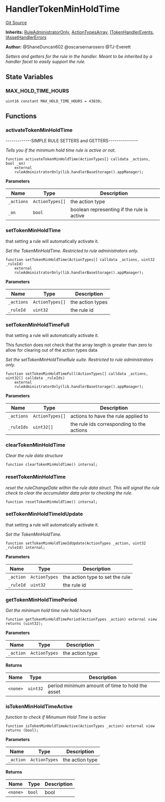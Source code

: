 # HandlerTokenMinHoldTime
[Git Source](https://github.com/thrackle-io/rules-engine/blob/0775549ba2fe667ec66be14a19fcc8b784774a43/src/client/token/handler/ruleContracts/HandlerTokenMinHoldTime.sol)

**Inherits:**
[RuleAdministratorOnly](/src/protocol/economic/RuleAdministratorOnly.sol/contract.RuleAdministratorOnly.md), [ActionTypesArray](/src/client/common/ActionTypesArray.sol/contract.ActionTypesArray.md), [ITokenHandlerEvents](/src/common/IEvents.sol/interface.ITokenHandlerEvents.md), [IAssetHandlerErrors](/src/common/IErrors.sol/interface.IAssetHandlerErrors.md)

**Author:**
@ShaneDuncan602 @oscarsernarosero @TJ-Everett

*Setters and getters for the rule in the handler. Meant to be inherited by a handler
facet to easily support the rule.*


## State Variables
### MAX_HOLD_TIME_HOURS

```solidity
uint16 constant MAX_HOLD_TIME_HOURS = 43830;
```


## Functions
### activateTokenMinHoldTime

-------------SIMPLE RULE SETTERS and GETTERS---------------

*Tells you if the minimum hold time rule is active or not.*


```solidity
function activateTokenMinHoldTime(ActionTypes[] calldata _actions, bool _on)
    external
    ruleAdministratorOnly(lib.handlerBaseStorage().appManager);
```
**Parameters**

|Name|Type|Description|
|----|----|-----------|
|`_actions`|`ActionTypes[]`|the action type|
|`_on`|`bool`|boolean representing if the rule is active|


### setTokenMinHoldTime

that setting a rule will automatically activate it.

*Set the TokenMinHoldTime. Restricted to rule administrators only.*


```solidity
function setTokenMinHoldTime(ActionTypes[] calldata _actions, uint32 _ruleId)
    external
    ruleAdministratorOnly(lib.handlerBaseStorage().appManager);
```
**Parameters**

|Name|Type|Description|
|----|----|-----------|
|`_actions`|`ActionTypes[]`|the action types|
|`_ruleId`|`uint32`|the rule id|


### setTokenMinHoldTimeFull

that setting a rule will automatically activate it.

This function does not check that the array length is greater than zero to allow for clearing out of the action types data

*Set the setTokenMinHoldTimeRule suite. Restricted to rule administrators only.*


```solidity
function setTokenMinHoldTimeFull(ActionTypes[] calldata _actions, uint32[] calldata _ruleIds)
    external
    ruleAdministratorOnly(lib.handlerBaseStorage().appManager);
```
**Parameters**

|Name|Type|Description|
|----|----|-----------|
|`_actions`|`ActionTypes[]`|actions to have the rule applied to|
|`_ruleIds`|`uint32[]`|the rule ids corresponding to the actions|


### clearTokenMinHoldTime

*Clear the rule data structure*


```solidity
function clearTokenMinHoldTime() internal;
```

### resetTokenMinHoldTime

*reset the ruleChangeDate within the rule data struct. This will signal the rule check to clear the accumulator data prior to checking the rule.*


```solidity
function resetTokenMinHoldTime() internal;
```

### setTokenMinHoldTimeIdUpdate

that setting a rule will automatically activate it.

*Set the TokenMinHoldTime.*


```solidity
function setTokenMinHoldTimeIdUpdate(ActionTypes _action, uint32 _ruleId) internal;
```
**Parameters**

|Name|Type|Description|
|----|----|-----------|
|`_action`|`ActionTypes`|the action type to set the rule|
|`_ruleId`|`uint32`|the rule id|


### getTokenMinHoldTimePeriod

*Get the minimum hold time rule hold hours*


```solidity
function getTokenMinHoldTimePeriod(ActionTypes _action) external view returns (uint32);
```
**Parameters**

|Name|Type|Description|
|----|----|-----------|
|`_action`|`ActionTypes`|the action type|

**Returns**

|Name|Type|Description|
|----|----|-----------|
|`<none>`|`uint32`|period minimum amount of time to hold the asset|


### isTokenMinHoldTimeActive

*function to check if Minumum Hold Time is active*


```solidity
function isTokenMinHoldTimeActive(ActionTypes _action) external view returns (bool);
```
**Parameters**

|Name|Type|Description|
|----|----|-----------|
|`_action`|`ActionTypes`|the action type|

**Returns**

|Name|Type|Description|
|----|----|-----------|
|`<none>`|`bool`|bool|


